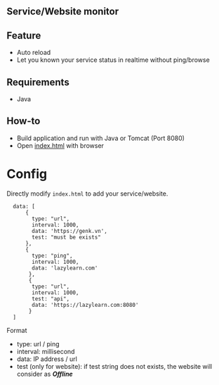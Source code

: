 Service/Website monitor
----

## Feature
* Auto reload
* Let you known your service status in realtime without ping/browse

## Requirements
* Java

## How-to
* Build application and run with Java or Tomcat (Port 8080)
* Open [index.html](index.html) with browser

# Config
Directly modify ```index.html``` to add your service/website.

```
  data: [
	  {
		type: "url",
		interval: 1000,
		data: 'https://genk.vn',
		test: "must be exists"
	  }, 
	  {
		type: "ping",
		interval: 1000,
		data: 'lazylearn.com'
	   },
	   {
		type: "url",
		interval: 1000,
		test: "api",
		data: 'https://lazylearn.com:8080'
	   }
  ]
```

Format
* type: url / ping
* interval: millisecond
* data: IP address / url
* test (only for website): if test string does not exists, the website will consider as ***Offline***